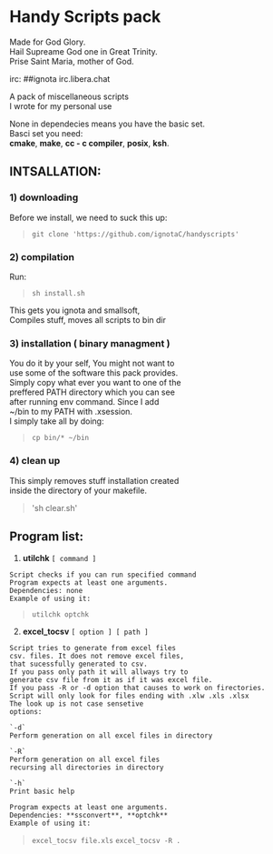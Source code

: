 # Handy Scripts pack
Made for God Glory.  
Hail Supreame God one in Great Trinity.  
Prise Saint Maria, mother of God.  

irc: ##ignota irc.libera.chat

A pack of miscellaneous scripts  
I wrote for my personal use  

None in dependecies means you have the basic set.  
Basci set you need:  
**cmake**, **make**, **cc - c compiler**, **posix**, **ksh**.  

## INTSALLATION:

### 1) downloading
Before we install, we need to suck this up:  
>`git clone 'https://github.com/ignotaC/handyscripts'`  

### 2) compilation
Run:  
>`sh install.sh`  

This gets you ignota and smallsoft,  
Compiles stuff, moves all scripts to bin dir  

### 3) installation ( binary managment )
You do it by your self, You might not want to  
use some of the software this pack provides.  
Simply copy what ever you want to one of the  
preffered PATH directory which you can see  
after running env command. Since I add  
~/bin to my PATH with .xsession.  
I simply take all by doing:  
>`cp bin/* ~/bin`  

### 4) clean up
This simply removes stuff installation created  
inside the directory of your makefile.  
>'sh clear.sh'

## Program list:

1.  **utilchk** `[ command ]`
  >  

    Script checks if you can run specified command  
    Program expects at least one arguments.  
    Dependencies: none  
    Example of using it:  
  >`utilchk optchk` 

2.  **excel_tocsv** `[ option ] [ path ]`
  >  

    Script tries to generate from excel files  
    csv. files. It does not remove excel files,  
    that sucessfully generated to csv.  
    If you pass only path it will allways try to  
    generate csv file from it as if it was excel file.  
    If you pass -R or -d option that causes to work on firectories.  
    Script will only look for files ending with .xlw .xls .xlsx  
    The look up is not case sensetive  
    options:  

    `-d`  
    Perform generation on all excel files in directory  

    `-R`  
    Perform generation on all excel files  
    recursing all directories in directory  

    `-h`  
    Print basic help  

    Program expects at least one arguments.  
    Dependencies: **ssconvert**, **optchk**  
    Example of using it:  
  >`excel_tocsv file.xls` 
  >`excel_tocsv -R .` 

